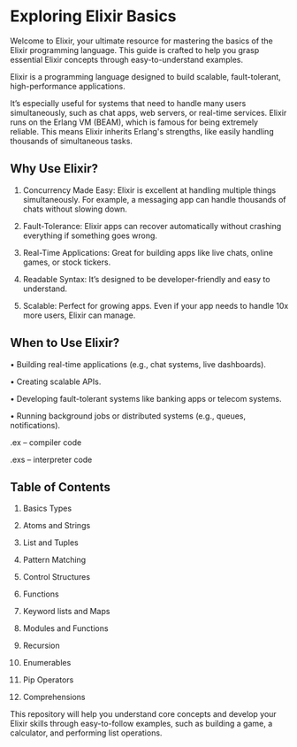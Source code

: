 # Exploring Elixir Basics 

Welcome to Elixir, your ultimate resource for mastering the basics of the Elixir programming language. This guide is crafted to help you grasp essential Elixir concepts through easy-to-understand examples.

Elixir is a programming language designed to build scalable, fault-tolerant, high-performance applications. 

It’s especially useful for systems that need to handle many users simultaneously, such as chat apps, web servers, or real-time services.
Elixir runs on the Erlang VM (BEAM), which is famous for being extremely reliable. This means Elixir inherits Erlang's strengths, like easily handling thousands of simultaneous tasks.


## Why Use Elixir?


1.	Concurrency Made Easy: Elixir is excellent at handling multiple things simultaneously. For example, a messaging app can handle thousands of chats without slowing down.

2.	Fault-Tolerance: Elixir apps can recover automatically without crashing everything if something goes wrong.

3.	Real-Time Applications: Great for building apps like live chats, online games, or stock tickers.

4.	Readable Syntax: It’s designed to be developer-friendly and easy to understand.

5.	Scalable: Perfect for growing apps. Even if your app needs to handle 10x more users, Elixir can manage.


## When to Use Elixir?


•	Building real-time applications (e.g., chat systems, live dashboards).

•	Creating scalable APIs.

•	Developing fault-tolerant systems like banking apps or telecom systems.

•	Running background jobs or distributed systems (e.g., queues, notifications).

.ex – compiler code

.exs – interpreter code


## Table of Contents

1. Basics Types

2. Atoms and Strings

3. List and Tuples

4. Pattern Matching

5. Control Structures

6. Functions

7. Keyword lists and Maps

8. Modules and Functions

9. Recursion

10. Enumerables

11. Pip Operators

12. Comprehensions

This repository will help you understand core concepts and develop your Elixir skills through easy-to-follow examples, such as building a game, a calculator, and performing list operations.


